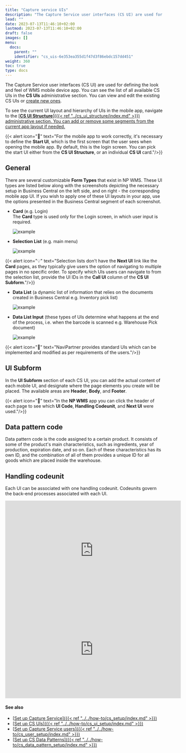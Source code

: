 ```yaml
---
title: "Capture service UIs"
description: "The Capture Service user interfaces (CS UI) are used for defining the look and feel of WMS mobile device app."
lead: ""
date: 2023-07-13T11:46:10+02:00
lastmod: 2023-07-13T11:46:10+02:00
draft: false
images: []
menu:
  docs:
    parent: ""
    identifier: "cs_uis-6e353ea355d1f47d3f86ebdc157dd451"
weight: 360
toc: true
type: docs
---
```


The Capture Service user interfaces (CS UI) are used for defining the look and feel of WMS mobile device app. You can see the list of all available CS UIs in the **CS UIs** administrative section. You can view and edit the existing CS UIs or [<ins>create new ones<ins>](../howto/set-up-cs-uis.md). 

To see the current UI layout and hierarchy of UIs in the mobile app, navigate to the [<ins>**CS UI Structure**<ins>]({{< ref "../cs_ui_structure/index.md" >}}) administrative section. You can add or remove some segments from the current app layout if needed. 

{{< alert icon="📝" text="For the mobile app to work correctly, it's necessary to define the <b>Start UI</b>, which is the first screen that the user sees when opening the mobile app. By default, this is the login screen. You can pick the start UI either from the <b>CS UI Structure</b>, or an individual <b>CS UI</b> card."/>}}

## General

There are several customizable **Form Types** that exist in NP WMS. These UI types are listed below along with the screenshots depicting the necessary setup in Business Central on the left side, and on right - the corresponding mobile app UI. If you wish to apply one of these UI layouts in your app, use the options presented in the Business Central segment of each screenshot. 

- **Card** (e.g. Login)     
  The **Card** type is used only for the Login screen, in which user input is required.

    ![example](Logging.jpg)

- **Selection List** (e.g. main menu)

    ![example](menu-type-ui.JPG)   

{{< alert icon="💡" text="Selection lists don't have the <b>Next UI</b> link like the <b>Card</b> pages, as they typically give users the option of navigating to multiple pages in no specific order. To specify which UIs users can navigate to from the selection list, provide the UI IDs in the <b>Call UI</b> column of the <b>CS UI Subform</b>."/>}}

- **Data List** (a dynamic list of information that relies on the documents created in Business Central e.g. Inventory pick list)

    ![example](datalist-type-ui.png)

- **Data List Input** (these types of UIs determine what happens at the end of the process, i.e. when the barcode is scanned e.g. Warehouse Pick document)

    ![example](datainput-type.JPG)

{{< alert icon="📝" text="NaviPartner provides standard UIs which can be implemented and modified as per requirements of the users."/>}}


## UI Subform

In the **UI Subform** section of each CS UI, you can add the actual content of each mobile UI, and designate where the page elements you create will be placed. The available areas are **Header**, **Body**, and **Footer**.

{{< alert icon="📝" text="In the <b>NP WMS</b> app you can click the header of each page to see which <b>UI Code</b>, <b>Handling Codeunit</b>, and <b>Next UI</b> were used."/>}}

## Data pattern code

Data pattern code is the code assigned to a certain product. It consists of some of the product's main characteristics, such as ingredients, year of production, expiration date, and so on. Each of these characteristics has its own ID, and the combination of all of them provides a unique ID for all goods which are placed inside the warehouse. 

## Handling codeunit

Each UI can be associated with one handling codeunit. Codeunits govern the back-end processes associated with each UI. 


<iframe width="560" height="315" src="https://www.youtube.com/embed/TV-fvUlQ8Ik" title="YouTube video player" frameborder="0" allow="accelerometer; autoplay; clipboard-write; encrypted-media; gyroscope; picture-in-picture; web-share" allowfullscreen></iframe>


<iframe width="560" height="315" src="https://www.youtube.com/embed/MyFPc7_-ZYk" title="YouTube video player" frameborder="0" allow="accelerometer; autoplay; clipboard-write; encrypted-media; gyroscope; picture-in-picture; web-share" allowfullscreen></iframe>

#### See also

- [<ins>Set up Capture Service<ins>]({{< ref "../../how-to/cs_setup/index.md" >}})
- [<ins>Set up CS UIs<ins>]({{< ref "../../how-to/cs_ui_setup/index.md" >}})
- [<ins>Set up Capture Service users<ins>]({{< ref "../../how-to/cs_user_setup/index.md" >}})
- [<ins>Set up CS Data Patterns<ins>]({{< ref "../../how-to/cs_data_pattern_setup/index.md" >}})